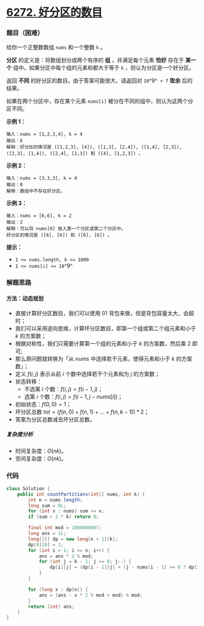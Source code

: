 # [6272. 好分区的数目](https://leetcode.cn/problems/number-of-great-partitions/)

### 题目（困难）

给你一个正整数数组 `nums` 和一个整数 `k` 。

**分区** 的定义是：将数组划分成两个有序的 **组** ，并满足每个元素 **恰好** 存在于 **某一个**
组中。如果分区中每个组的元素和都大于等于 `k` ，则认为分区是一个好分区。

返回 **不同** 的好分区的数目。由于答案可能很大，请返回对 `10`^9^` + 7` **取余** 后的结果。

如果在两个分区中，存在某个元素 `nums[i]` 被分在不同的组中，则认为这两个分区不同。

**示例 1：**

```
输入：nums = [1,2,3,4], k = 4
输出：6
解释：好分区的情况是 ([1,2,3], [4]), ([1,3], [2,4]), ([1,4], [2,3]), ([2,3], [1,4]), ([2,4], [1,3]) 和 ([4], [1,2,3]) 。
```

**示例 2：**

```
输入：nums = [3,3,3], k = 4
输出：0
解释：数组中不存在好分区。
```

**示例 3：**

```
输入：nums = [6,6], k = 2
输出：2
解释：可以将 nums[0] 放入第一个分区或第二个分区中。
好分区的情况是 ([6], [6]) 和 ([6], [6]) 。
```

**提示：**

* `1 <= nums.length, k <= 1000`
* `1 <= nums[i] <= 10`^9^

### 解题思路

#### 方法：动态规划

- 直接计算好分区数目，我们可以使用 01 背包来做，但是背包容量太大，会超时；
- 我们可以采用逆向思维，计算坏分区数目，即第一个组或第二个组元素和小于 $k$ 的方案数；
- 根据对称性，我们只需要计算第一个组的元素和小于 $k$ 的方案数，然后乘 $2$ 即可;
- 那么原问题就转换为「从 $nums$ 中选择若干元素，使得元素和小于 $k$ 的方案数」；
- 定义 $f(i,j)$ 表示从前 $i$ 个数中选择若干个元素和为 $j$ 的方案数；
- 状态转移：
  - 不选第 $i$ 个数：$f(i,j) = f(i-1, j)$；
  - 选第 $i$ 个数：$f(i,j) = f(i-1, j-nums[i])$；
- 初始状态：$f(0,0) = 1$；
- 坏分区总数 $tot = (f(n,0) + f(n,1) + ... + f(n, k -1)) * 2$；
- 答案为分区总数减去坏分区总数。

##### 复杂度分析

- 时间复杂度：$O(nk)$。
- 空间复杂度：$O(nk)$。

### 代码

```java
class Solution {
    public int countPartitions(int[] nums, int k) {
        int n = nums.length;
        long sum = 0L;
        for (int x : nums) sum += x;
        if (sum < 2 * k) return 0;

        final int mod = 1000000007;
        long ans = 1L;
        long[][] dp = new long[n + 1][k];
        dp[0][0] = 1;
        for (int i = 1; i <= n; i++) {
            ans = ans * 2 % mod;
            for (int j = k - 1; j >= 0; j--) {
                dp[i][j] = (dp[i - 1][j] + (j - nums[i - 1] >= 0 ? dp[i - 1][j - nums[i - 1]] : 0)) % mod;
            }
        }

        for (long x : dp[n]) {
            ans = (ans - x * 2 % mod + mod) % mod;
        }
        return (int) ans;
    }
}
```
